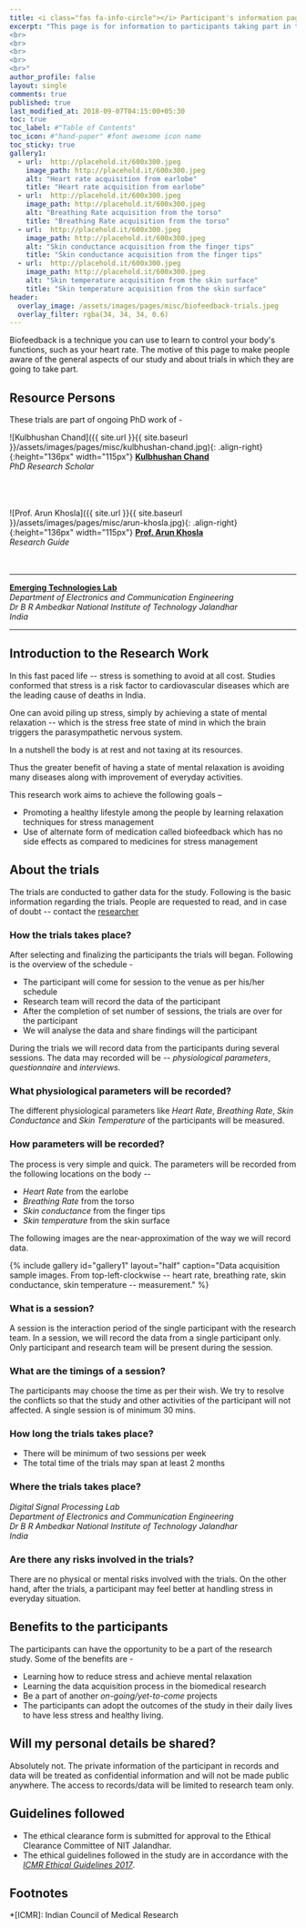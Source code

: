 ```yaml
---
title: <i class="fas fa-info-circle"></i> Participant's information page
excerpt: "This page is for information to participants taking part in the biofeedback trials.
<br>
<br>
<br>
<br>
<br>"
author_profile: false
layout: single
comments: true
published: true
last_modified_at: 2018-09-07T04:15:00+05:30
toc: true
toc_label: #"Table of Contents"
toc_icon: #"hand-paper" #font awesome icon name
toc_sticky: true
gallery1:
  - url:  http://placehold.it/600x300.jpeg
    image_path: http://placehold.it/600x300.jpeg
    alt: "Heart rate acquisition from earlobe"
    title: "Heart rate acquisition from earlobe"  
  - url:  http://placehold.it/600x300.jpeg
    image_path: http://placehold.it/600x300.jpeg
    alt: "Breathing Rate acquisition from the torso"
    title: "Breathing Rate acquisition from the torso"  
  - url:  http://placehold.it/600x300.jpeg
    image_path: http://placehold.it/600x300.jpeg
    alt: "Skin conductance acquisition from the finger tips"
    title: "Skin conductance acquisition from the finger tips"  
  - url:  http://placehold.it/600x300.jpeg
    image_path: http://placehold.it/600x300.jpeg
    alt: "Skin temperature acquisition from the skin surface"
    title: "Skin temperature acquisition from the skin surface"  
header:
  overlay_image: /assets/images/pages/misc/biofeedback-trials.jpeg
  overlay_filter: rgba(34, 34, 34, 0.6)
---
```


Biofeedback is a technique you can use to learn to control your body's functions, such as your heart rate. 
The motive of this page to make people aware of the general aspects of our study and about trials in which they are going to take part.  

## <i class="fas fa-user-circle"></i> Resource Persons

These trials are part of ongoing PhD work of -

![Kulbhushan Chand]({{ site.url }}{{ site.baseurl }}/assets/images/pages/misc/kulbhushan-chand.jpg){: .align-right}{:height="136px" width="115px"}
[**Kulbhushan Chand**](/about)  
*PhD Research Scholar*  
<br>  
<br> 

![Prof. Arun Khosla]({{ site.url }}{{ site.baseurl }}/assets/images/pages/misc/arun-khosla.jpg){: .align-right}{:height="136px" width="115px"}
[**Prof. Arun Khosla**](http://www.nitj.ac.in/index.php/nitj_cinfo/Faculty/38)  
*Research Guide*  
<br>
<br>

---
[**Emerging Technologies Lab**](http://www.nitj.ac.in/ece/)  
*Department of Electronics and Communication Engineering*  
*Dr B R Ambedkar National Institute of Technology Jalandhar*  
*India*

---

## <i class="fab fa-readme"></i> Introduction to the Research Work

In this fast paced life -- stress is something to avoid at all cost. Studies conformed that stress is a risk factor to cardiovascular diseases which are the leading cause of deaths in India. 

One can avoid piling up stress, simply by achieving a state of mental relaxation -- which is the stress free state of mind in which the brain triggers the parasympathetic nervous system.  

In a nutshell the body is at rest and not taxing at its resources. 

Thus the greater benefit of having a state of mental relaxation is avoiding many diseases along with improvement of everyday activities.  

This research work aims to achieve the following goals –  

- Promoting a healthy lifestyle among the people by learning relaxation techniques for stress management 
- Use of alternate form of medication called biofeedback which has no side effects as compared to medicines for stress management  

## About the trials

The trials are conducted to gather data for the study. Following is the basic information regarding the trials. People are requested to read, and in case of doubt -- contact the [researcher](https://kulbhushan-chand.github.io/about)  

### <i class="fas fa-question-circle"></i> How the trials takes place?

After selecting and finalizing the participants the trials will began. Following is the overview of the schedule -
- The participant will come for session to the venue as per his/her schedule
- Research team will record the data of the participant 
- After the completion of set number of sessions, the trials are over for the participant
- We will analyse the data and share findings will the participant 

During the trials we will record data from the participants during several sessions. The data may recorded will be -- *physiological parameters*, *questionnaire* and *interviews*.

### <i class="fas fa-fingerprint"></i> What physiological parameters will be recorded?

The different physiological parameters like *Heart Rate*, *Breathing Rate*, *Skin Conductance* and *Skin Temperature* of the participants will be measured. 

### <i class="fas fa-stopwatch"></i> How parameters will be recorded?

The process is very simple and quick. The parameters will be recorded from the following locations on the body --  
- *Heart Rate* from the earlobe
- *Breathing Rate* from the torso
- *Skin conductance* from the finger tips
- *Skin temperature* from the skin surface

The following images are the near-approximation of the way we will record data.

{% include gallery id="gallery1" layout="half" caption="Data acquisition sample images. From top-left-clockwise -- heart rate, breathing rate, skin conductance, skin temperature -- measurement." %}

### <i class="fas fa-question-circle"></i> What is a session?

A session is the interaction period of the single participant with the research team. In a session, we will record the data from a single participant only. Only participant and research team will be present during the session. 

### <i class="fas fa-clock"></i> What are the timings of a session?

The participants may choose the time as per their wish. We try to resolve the conflicts so that the study and other activities of the participant will not affected. A single session is of minimum 30 mins.

### <i class="fas fa-calendar-alt"></i> How long the trials takes place?
- There will be minimum of two sessions per week
- The total time of the trials may span at least 2 months

### <i class="fas fa-map-marker-alt"></i> Where the trials takes place?

*Digital Signal Processing Lab*  
*Department of Electronics and Communication Engineering*  
*Dr B R Ambedkar National Institute of Technology Jalandhar*  
*India*

### <i class="fas fa-exclamation-triangle"></i> Are there any risks involved in the trials?

There are no physical or mental risks involved with the trials. On the other hand, after the trials, a participant may feel better at handling stress in everyday situation.

## Benefits to the participants

The participants can have the opportunity to be a part of the research study. Some of the benefits are -
- Learning how to reduce stress and achieve mental relaxation
- Learning the data acquisition process in the biomedical research
- Be a part of another *on-going/yet-to-come* projects  
- The participants can adopt the outcomes of the study in their daily lives to have less stress and healthy living. 

## Will my personal details be shared?

Absolutely not. The private information of the participant in records and data will be treated as confidential information and will not be made public anywhere. The access to records/data will be limited to research team only.

## Guidelines followed

- The ethical clearance form is submitted for approval to the Ethical Clearance Committee of NIT Jalandhar. 
- The ethical guidelines followed in the study are in accordance with the [*ICMR Ethical Guidelines 2017*](https://icmr.nic.in/guidelines).

## Footnotes

*[ICMR]: Indian Council of Medical Research
